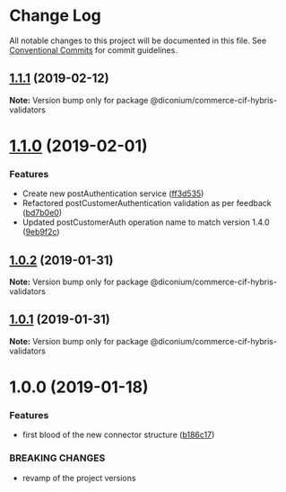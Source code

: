 # Change Log

All notable changes to this project will be documented in this file.
See [Conventional Commits](https://conventionalcommits.org) for commit guidelines.

## [1.1.1](https://git.diconium.com/adobe-io/diconium-cif-hybris/compare/@diconium/commerce-cif-hybris-validators@1.1.0...@diconium/commerce-cif-hybris-validators@1.1.1) (2019-02-12)

**Note:** Version bump only for package @diconium/commerce-cif-hybris-validators





# [1.1.0](https://git.diconium.com/adobe-io/diconium-cif-hybris/compare/@diconium/commerce-cif-hybris-validators@1.0.2...@diconium/commerce-cif-hybris-validators@1.1.0) (2019-02-01)


### Features

* Create new postAuthentication service ([ff3d535](https://git.diconium.com/adobe-io/diconium-cif-hybris/commits/ff3d535))
* Refactored postCustomerAuthentication validation as per feedback ([bd7b0e0](https://git.diconium.com/adobe-io/diconium-cif-hybris/commits/bd7b0e0))
* Updated postCustomerAuth operation name to match version 1.4.0 ([9eb9f2c](https://git.diconium.com/adobe-io/diconium-cif-hybris/commits/9eb9f2c))





## [1.0.2](https://git.diconium.com/adobe-io/diconium-cif-hybris/compare/@diconium/commerce-cif-hybris-validators@1.0.1...@diconium/commerce-cif-hybris-validators@1.0.2) (2019-01-31)

**Note:** Version bump only for package @diconium/commerce-cif-hybris-validators





## [1.0.1](https://git.diconium.com/adobe-io/diconium-cif-hybris/compare/@diconium/commerce-cif-hybris-validators@1.0.0...@diconium/commerce-cif-hybris-validators@1.0.1) (2019-01-31)

**Note:** Version bump only for package @diconium/commerce-cif-hybris-validators





# 1.0.0 (2019-01-18)


### Features

* first blood of the new connector structure ([b186c17](https://git.diconium.com/adobe-io/diconium-cif-hybris/commits/b186c17))


### BREAKING CHANGES

* revamp of the project versions

